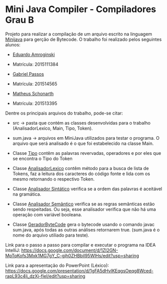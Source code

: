 # Mini Java Compiler - Compiladores Grau B

Projeto para realizar a compilação de um arquivo escrito na linguagem [Minijava](http://www.cambridge.org/us/features/052182060X/) para gerção de Bytecode. O trabalho foi realizado pelos seguintes alunos:

- [Eduardo Amroginski](https://github.com/CrazyAMK)
- Matrícula: 2015111384

- [Gabriel Passos](https://github.com/gabrielSpassos)
- Matrícula: 201514565

- [Matheus Schonarth](https://github.com/mfschonarth)
- Matrícula: 201513395

Dentre os principais arquivos do trabalho, pode-se citar:

- src -> pasta que contém as classes desenvolvidas para o trabalho (AnalisadorLexico, Main, Tipo, Token).

- sum.java -> arquivos em MiniJava utilizados para testar o programa. O arquivo que será analisado é o que foi estabelecido na classe Main.

- Classe [Tipo](https://github.com/gabrielSpassos/mini-java-compailer/blob/master/src/main/java/com/gabrielspassos/poc/Tipo.java)
contêm as palavras revervadas, operadores e por eles que se encontra o Tipo do Token

- Classe [AnalisadorLexico](https://github.com/gabrielSpassos/mini-java-compailer/blob/master/src/main/java/com/gabrielspassos/poc/AnalisadorLexico.java)
contêm método para a busca de lista de Tokens, faz a leitura dos caracteres do código fonte e lida com os mesmo retornando o respectivo Token.

- Classe [Analisador Sintático](https://github.com/gabrielSpassos/mini-java-compiler/blob/master/src/main/java/com/gabrielspassos/poc/AnalisadorSintatico.java) verifica se a ordem das palavras é aceitável na gramática.

- Classe [Analisador Semântico](https://github.com/gabrielSpassos/mini-java-compiler/blob/master/src/main/java/com/gabrielspassos/poc/AnalisadorSemantico.java) verifica se as regras semânticas estão sendo respeitadas. Ou seja, esse analisador verifica que não há uma operação com variável booleana. 

- Classe [GeradorByteCode](https://github.com/gabrielSpassos/mini-java-compiler/blob/master/src/main/java/com/gabrielspassos/poc/GeradorByteCode.java) gera o bytecode usando o comando javac sum.java, após todas as outras análises retornarem true. (sum.java é o nome do arquivo utiliado para teste).

Link para o passo a passo para compilar e executar o programa na IDEA IntelliJ: https://docs.google.com/document/d/1ZI2GN-MpTqKofs3Mxk1MG7gY_C-gjh0ZHBbil95WlHs/edit?usp=sharing

Link para a apresentação do PowerPoint (Léxico): https://docs.google.com/presentation/d/1gFA5dHvlKEqgsOeqg8Wced-rapL93c4lj_dzXj-fIeI/edit?usp=sharing
